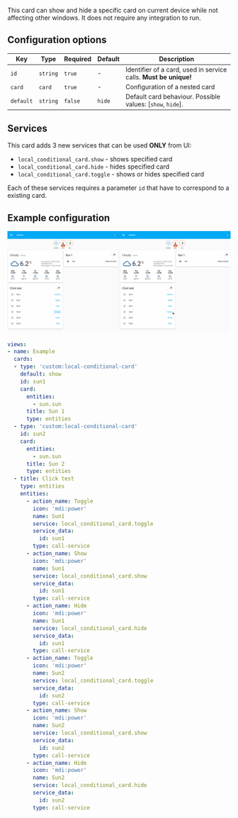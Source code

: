 This card can show and hide a specific card on current device while not affecting other windows. It does not require any integration to run.

## Configuration options

| Key | Type | Required | Default | Description |
| --- | --- | --- | --- | --- |
| `id` | `string` | `true` | - | Identifier of a card, used in service calls. **Must be unique!** |
| `card` | `card` | `true` | - | Configuration of a nested card |
| `default` | `string` | `false` | `hide` | Default card behaviour. Possible values: [`show`, `hide`]. |

## Services

This card adds 3 new services that can be used **ONLY** from UI:
 - `local_conditional_card.show` - shows specified card
 - `local_conditional_card.hide` - hides specified card
 - `local_conditional_card.toggle` - shows or hides specified card
 
Each of these services requires a parameter `id` that have to correspond to a existing card.

## Example configuration

![Example](https://github.com/PiotrMachowski/Home-Assistant-Lovelace-Local-Conditional-card/raw/master/s1.gif)

```yaml
views:
- name: Example
  cards:
  - type: 'custom:local-conditional-card'
    default: show
    id: sun1
    card:
      entities:
        - sun.sun
      title: Sun 1
      type: entities
  - type: 'custom:local-conditional-card'
    id: sun2
    card:
      entities:
        - sun.sun
      title: Sun 2
      type: entities
  - title: Click test
    type: entities
    entities:
      - action_name: Toggle
        icon: 'mdi:power'
        name: Sun1
        service: local_conditional_card.toggle
        service_data:
          id: sun1
        type: call-service
      - action_name: Show
        icon: 'mdi:power'
        name: Sun1
        service: local_conditional_card.show
        service_data:
          id: sun1
        type: call-service
      - action_name: Hide
        icon: 'mdi:power'
        name: Sun1
        service: local_conditional_card.hide
        service_data:
          id: sun1
        type: call-service
      - action_name: Toggle
        icon: 'mdi:power'
        name: Sun2
        service: local_conditional_card.toggle
        service_data:
          id: sun2
        type: call-service
      - action_name: Show
        icon: 'mdi:power'
        name: Sun2
        service: local_conditional_card.show
        service_data:
          id: sun2
        type: call-service
      - action_name: Hide
        icon: 'mdi:power'
        name: Sun2
        service: local_conditional_card.hide
        service_data:
          id: sun2
        type: call-service
```
